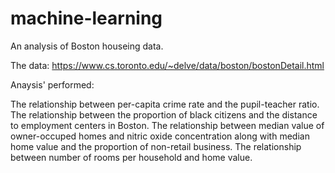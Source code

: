 # machine-learning
An analysis of Boston houseing data. 

The data:
https://www.cs.toronto.edu/~delve/data/boston/bostonDetail.html

Anaysis' performed:

The relationship between per-capita crime rate and the pupil-teacher ratio.
The relationship between the proportion of black citizens and the distance to employment centers in Boston.
The relationship between median value of owner-occuped homes and nitric oxide concentration along with median home value and the proportion of non-retail business.
The relationship between number of rooms per household and home value.
